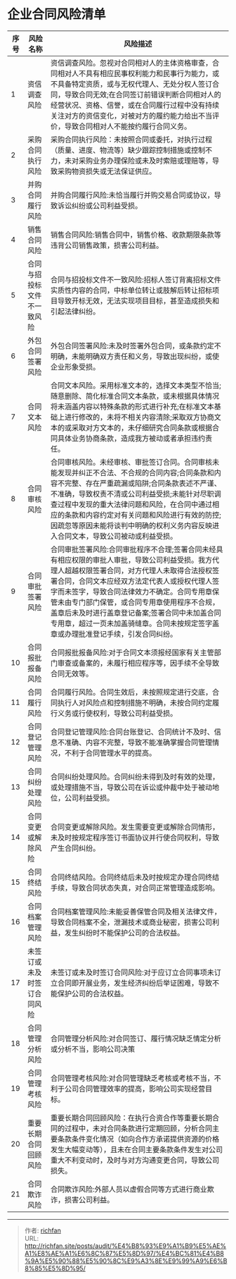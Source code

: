 # 企业合同风险清单

| 序号 | 风险名称          | 风险描述                                                                                                                                                                                                                  |
|----|---------------|-----------------------------------------------------------------------------------------------------------------------------------------------------------------------------------------------------------------------|
| 1  | 资信调查风险        | 资信调查风险。忽视对合同相对人的主体资格审查，合同相对人不具有相应民事权利能力和民事行为能力，或不具备特定资质，或与无权代理人、无处分权人签订合同，导致合同无效;在合同签订前错误判断合同相对人的经营状况、资格、信誉，或在合同履行过程中没有持续关注对方的资信变化，对被对方的履约能力给出不当评价，导致合同相对人不能按约履行合同义务。                                                 |
| 2  | 采购合同执行风险      | 采购合同执行风险：未按照合同或委托，对执行过程（质量、进度、物流等）缺少跟踪控制措施或控制不力，未对采购业务办理保险或未及时索赔或理赔等，导致采购物资损失或无法保证供应。                                                                                                                                 |
| 3  | 并购合同履行风险      | 并购合同履行风险:未恰当履行并购交易合同或协议，导致诉讼纠纷或公司利益受损。                                                                                                                                                                                |
| 4  | 销售合同风险        | 销售合同风险:销售合同中，销售价格、收款期限条款等违背公司销售政策，损害公司利益。                                                                                                                                                                             |
| 5  | 合同与招投标文件不一致风险 | 合同与招投标文件不一致风险:招标人签订背离招标文件实质性内容的合同，中标单位转让或肢解后转让招标项目导致开标无效，无法实现项目目标，甚至造成损失和引起法律纠纷。                                                                                                                                      |
| 6  | 外包合同签署风险      | 外包合同签署风险:未及时签署外包合同，或条款约定不明确，未能明确双方责任和义务，导致出现纠纷，或使企业形象受损。                                                                                                                                                              |
| 7  | 合同文本风险        | 合同文本风险。采用标准文本的，选择文本类型不恰当;随意删除、简化标准合同文本条款，或未根据具体情况将未涵盖内容以特殊条款的形式进行补充;在标准文本基础上进行修改的，未将不相关内容清除;采取双方协商文本的或采取对方文本的，未仔细研究合同条款或根据合同具体业务协商条款，造成我方被动或者承担违约责任。                                                                  |
| 8  | 合同审核风险        | 合同审核风险。未经审核、审批签订合同。合同审核未能发现并纠正不合法、不合规的合同内容;合同条款和内容不完整、存在严重疏漏或陷阱;合同条款表述不严谨、不准确，导致权责不清或公司利益受损;未能针对尽职调查过程中发现的重大法律问题和风险，在合同中通过相应的条款和内容约定对有关问题和风险进行有效的防控;因疏忽等原因未能将谈判中明确的权利义务内容反映进入合同文本，导致公司被动或利益受损。                        |
| 9  | 合同审批签署风险      | 合同审批签署风险:合同审批程序不合理;签署合同未经具有相应权限的审批人审批，导致公司利益受损。我方代理人超越权限签署合同，对方代理人未取得合法授权签署合同，合同文本应经双方法定代表人或授权代理人签字而未签字，导致合同法律效力不确定。合同专用章保管未由专门部门保管，或合同专用章使用程序不合规，盖章后未及时进行盖章登记备案;签署合同中未加盖合同专用章，超过一页未加盖骑缝章。合同未按规定签字盖章或办理批准登记手续，引发合同纠纷。 |
| 10 | 合同报批报备风险      | 合同报批报备风险:对于合同文本须报经国家有关主管部门审查或备案的，未履行相应程序等，因手续不全导致合同无效等。                                                                                                                                                               |
| 11 | 合同履行风险        | 合同履行风险。合同生效后，未按照规定进行交底，合同执行人对风险点和控制措施不明确，未按合同约定履行义务或行使权利，导致公司利益受损。                                                                                                                                                    |
| 12 | 合同登记管理风险      | 合同登记管理风险:合同台账登记、合同统计不及时、信息不准确、内容不完整，导致不能准确掌握合同管理情况，不利于合同管理水平的提高。                                                                                                                                                      |
| 13 | 合同纠纷处理风险      | 合同纠纷处理风险。合同纠纷未得到及时有效的处理，或处理措施不当，导致公司在诉讼或仲裁中处于被动地位，公司利益受损。                                                                                                                                                             |
| 14 | 合同变更或解除风险     | 合同变更或解除风险。发生需要变更或解除合同情形，未及时按规定程序签订书面协议并行使合同权利，导致产生合同纠纷。                                                                                                                                                               |
| 15 | 合同终结风险        | 合同终结风险。合同终结后未及时按规定办理合同终结手续，导致合同状态失真，对合同正常管理造成影响。                                                                                                                                                                      |
| 16 | 合同档案管理风险      | 合同档案管理风险:未能妥善保管合同及相关法律文件，导致合同档案不全，泄漏技术或商业秘密，损害公司利益，发生纠纷时不能保护公司的合法权益。                                                                                                                                                  |
| 17 | 未签订或未及时签订合同风险 | 未签订或未及时签订合同风险:对于应订立合同事项未订立合同即开展业务，发生经济纠纷后举证困难，导致不能保护公司的合法权益。                                                                                                                                                          |
| 18 | 合同管理分析风险      | 合同管理分析风险:对合同签订、履行情况缺乏情定分析或分析不当，影响公司决策                                                                                                                                                                                 |
| 19 | 合同管理考核风险      | 合同管理考核风险:对合同管理缺乏考核或考核不当，不利于公司合同管理效率的提高，影响公司实现经营目标。                                                                                                                                                                    |
| 20 | 重要长期合同回顾风险    | 重要长期合同回顾风险：在执行合资合作等重要长期合同的过程中，未对合同条款进行定期回顾，分析合同主要条款条件变化情况（如向合作方承诺提供资源的价格发生大幅变动等），且未在合同主要条款条件发生对公司重大不利变动时，及时与对方沟通变更合同，导致公司损失。                                                                                          |
| 21 | 合同欺诈风险        | 合同欺诈风险:外部人员以虚假合同等方式进行商业欺诈，损害公司利益。                                                                                                                                                                                     |


---

> 作者: [richfan](https://richfan.site/)  
> URL: http://richfan.site/posts/audit/%E4%B8%93%E9%A1%B9%E5%AE%A1%E8%AE%A1%E6%8C%87%E5%8D%97/%E4%BC%81%E4%B8%9A%E5%90%88%E5%90%8C%E9%A3%8E%E9%99%A9%E6%B8%85%E5%8D%95/  

